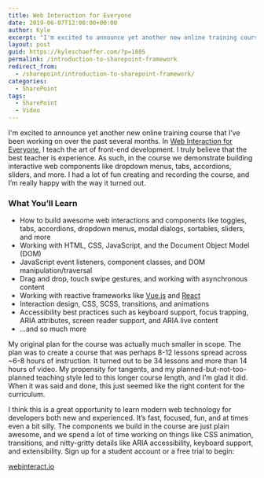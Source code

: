 ```yaml
---
title: Web Interaction for Everyone
date: 2019-06-07T12:00:00+00:00
author: Kyle
excerpt: "I'm excited to announce yet another new online training course that I’ve been working on over the past several months. In Web Interaction for Everyone, I teach the art of front-end development through building interactive web components like dropdown menus, tabs, accordions, sliders, and more."
layout: post
guid: https://kyleschaeffer.com/?p=1885
permalink: /introduction-to-sharepoint-framework
redirect_from:
  - /sharepoint/introduction-to-sharepoint-framework/
categories:
  - SharePoint
tags:
  - SharePoint
  - Video
---
```

I'm excited to announce yet another new online training course that I’ve been working on over the past several months. In [Web Interaction for Everyone](https://webinteract.io/), I teach the art of front-end development. I truly believe that the best teacher is experience. As such, in the course we demonstrate building interactive web components like dropdown menus, tabs, accordions, sliders, and more. I had a lot of fun creating and recording the course, and I’m really happy with the way it turned out.

### What You’ll Learn

- How to build awesome web interactions and components like toggles, tabs, accordions, dropdown menus, modal dialogs, sortables, sliders, and more
- Working with HTML, CSS, JavaScript, and the Document Object Model (DOM)
- JavaScript event listeners, component classes, and DOM manipulation/traversal
- Drag and drop, touch swipe gestures, and working with asynchronous content
- Working with reactive frameworks like [Vue.js](https://vuejs.org/) and [React](https://reactjs.org/)
- Interaction design, CSS, SCSS, transitions, and animations
- Accessibility best practices such as keyboard support, focus trapping, ARIA attributes, screen reader support, and ARIA live content
- ...and so much more

My original plan for the course was actually much smaller in scope. The plan was to create a course that was perhaps 8-12 lessons spread across ~6-8 hours of instruction. It turned out to be 34 lessons and more than 14 hours of video. My propensity for tangents, and my planned-but-not-too-planned teaching style led to this longer course length, and I’m glad it did. When it was said and done, this just seemed like the right content for the curriculum.

I think this is a great opportunity to learn modern web technology for developers both new and experienced. It’s fast, focused, fun, and at times even a bit silly. The components we build in the course are just plain awesome, and we spend a lot of time working on things like CSS animation, transitions, and nitty-gritty details like ARIA accessibility, keyboard support, and extensibility. Sign up for a student account or a free trial to begin:

[webinteract.io](https://webinteract.io/)
